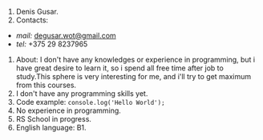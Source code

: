 1. Denis Gusar.
1. Contacts:
  * _mail:_ degusar.wot@gmail.com
  * _tel:_ +375 29 8237965
1. About: I don't have any knowledges or experience in programming, but i have great desire to learn it, so i spend all free time after job to study.This sphere is very interesting for me, and i'll try to get maximum from this courses.
1. I don't have any programming skills yet.
1. Code example: `console.log('Hello World');`
1. No experience in programming.
1. RS School in progress.
1. English language: B1.
